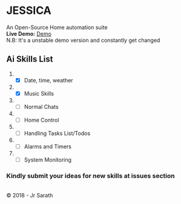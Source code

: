 # JESSICA
An Open-Source Home automation suite <br />
<b>Live Demo:</b> [Demo](https://jrsjessica.in/test-ai.php)<br>
N.B: It's a unstable demo version and constantly get changed

## Ai Skills List
1. - [x] Date, time, weather
2. - [x] Music Skills
3. - [ ] Normal Chats
4. - [ ] Home Control
5. - [ ] Handling Tasks List/Todos
6. - [ ] Alarms and Timers
7. - [ ] System Monitoring

### Kindly submit your ideas for new skills at issues section
<br>
&copy; 2018 - Jr Sarath
